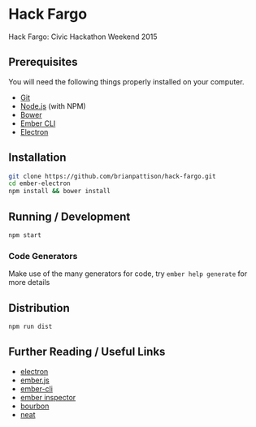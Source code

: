 # Hack Fargo

Hack Fargo: Civic Hackathon Weekend 2015

## Prerequisites

You will need the following things properly installed on your computer.

* [Git](http://git-scm.com/)
* [Node.js](http://nodejs.org/) (with NPM)
* [Bower](http://bower.io/)
* [Ember CLI](http://www.ember-cli.com/)
* [Electron](http://electron.atom.io)

## Installation

```bash
git clone https://github.com/brianpattison/hack-fargo.git
cd ember-electron
npm install && bower install
```

## Running / Development

```bash
npm start
```

### Code Generators

Make use of the many generators for code, try `ember help generate` for more details

## Distribution

```bash
npm run dist
```

## Further Reading / Useful Links

* [electron](http://electron.atom.io)
* [ember.js](http://emberjs.com/)
* [ember-cli](http://www.ember-cli.com/)
* [ember inspector](https://chrome.google.com/webstore/detail/ember-inspector/bmdblncegkenkacieihfhpjfppoconhi)
* [bourbon](http://bourbon.io)
* [neat](http://neat.bourbon.io)
